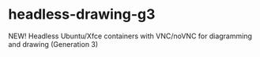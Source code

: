 # headless-drawing-g3
NEW! Headless Ubuntu/Xfce containers with VNC/noVNC for diagramming and drawing (Generation 3)
